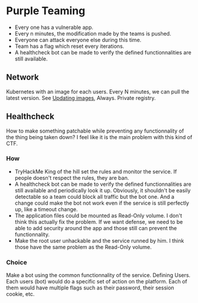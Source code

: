 # Purple Teaming

- Every one has a vulnerable app.
- Every n minutes, the modification made by the teams is pushed.
- Everyone can attack everyone else during this time.
- Team has a flag which reset every iterations.
- A healthcheck bot can be made to verify the defined functionnalities are still available.

## Network

Kubernetes with an image for each users. Every N minutes, we can pull the latest version. See [Updating images](https://kubernetes.io/docs/concepts/containers/images/#updating-images), Always. Private registry.

## Healthcheck

How to make something patchable while preventing any functionnality of the thing being taken down? I feel like it is the main problem with this kind of CTF.

### How

- TryHackMe King of the hill set the rules and monitor the service. If people doesn't respect the rules, they are ban.
- A healthcheck bot can be made to verify the defined functionnalities are still available and periodically look it up. Obviously, it shouldn't be easily detectable so a team could block all traffic but the bot one. And a change could make the bot not work even if the service is still perfectly up, like a timeout change.
- The application files could be mounted as Read-Only volume. I don't think this actually fix the problem. If we want defense, we need to be able to add security around the app and those still can prevent the functionnality.
- Make the root user unhackable and the service runned by him. I think those have the same problem as the Read-Only volume.

### Choice

Make a bot using the common functionnality of the service.
Defining Users. Each users (bot) would do a specific set of action on the platform. Each of them would have multiple flags such as their password, their session cookie, etc.
